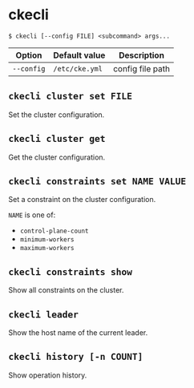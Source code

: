 ckecli
======

```console
$ ckecli [--config FILE] <subcommand> args...
```

Option     | Default value  | Description
---------- | -------------- | -----------
`--config` | `/etc/cke.yml` | config file path

`ckecli cluster set FILE`
-------------------------

Set the cluster configuration.

`ckecli cluster get`
--------------------

Get the cluster configuration.

`ckecli constraints set NAME VALUE`
-----------------------------------

Set a constraint on the cluster configuration.

`NAME` is one of:

- `control-plane-count`
- `minimum-workers`
- `maximum-workers`

`ckecli constraints show`
-------------------------

Show all constraints on the cluster.

`ckecli leader`
-------------------------

Show the host name of the current leader.

`ckecli history [-n COUNT]`
---------------------------

Show operation history.

